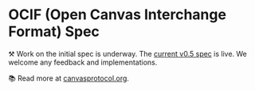 # OCIF (Open Canvas Interchange Format) Spec

⚒️ Work on the initial spec is underway. The [current v0.5 spec](./spec/v0.5-draft/spec.md) is live.
We welcome any feedback and implementations.

📚 Read more at [canvasprotocol.org](https://canvasprotocol.org).
